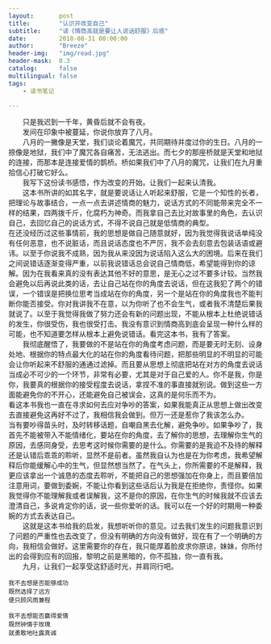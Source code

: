 ```yaml
---
layout:       post
title:        "认识并改变自己"
subtitle:     "读《情商高就是要让人说话舒服》后感"
date:         2018-08-31 00:00:00
author:       "Breeze"
header-img:   "img/read.jpg"
header-mask:  0.3
catalog:      false
multilingual: false
tags:
    - 读书笔记

---
```



&emsp;&emsp;只是我迟到一千年，黄昏后就不会有夜。   
&emsp;&emsp;发间在印象中被蔓延，你说你放弃了八月。   
&emsp;&emsp;八月的一撇像是天堂，我们谈论着魔咒，共同期待并度过你的生日。八月的一捺像是地狱，我们中了魔咒各自痛苦，无法逃出。而七夕的那座桥就是天堂和地狱的连接，而那本是连接爱情的鹊桥。桥如果我们中了八月的魔咒，让我们在九月重拾信心打破它好么。     
&emsp;&emsp;我写下这份读书感悟，作为改变的开始。让我们一起来认清我。         
&emsp;&emsp;这本书所讲的如其名字，就是要说话让人听起来舒服，它是一个知性的长者，把理论与故事结合，一点一点去讲述情商的魅力，说话方式的不同能带来完全不一样的结果，四两拨千斤，化腐朽为神奇。而我拿自己去比对故事里的角色，去认识自己，去回忆自己的说话方式，不得不说自己就是低情商的典型。   
在还没经历过这些事情前，我的思想是做自己随意就好，因为我觉得我说话单纯没有任何恶意，也不说脏话，而且说话态度也不严厉，我不会去刻意去包装话语或避讳。以至于你说我不成熟，因为我从来没因为说话陷入这么大的困境。后来在我们之间说错话逐渐变得严重，以前我说错话总会说自己情商低，希望能得到你的谅解。因为在我看来真的没有表达其他不好的意思，是无心之过不要多计较。当然我会避免以后再说此类的话，去让自己站在你的角度去说话，但在这我犯了两个的错误，一个错误是把换位思考当成站在你的角度，另一个是站在你的角度我也不能判断你能否接受。你对我讲我不在意，以为你听了也不会生气，或者我不清楚后果我就说了。以至于我觉得我做了努力还会有新的问题出现，不能从根本上杜绝说错话的发生，你很受伤，我也很受打击。我没有意识到情商高到底会呈现一种什么样的可能，也不知道要怎样从根本上避免说错话。看完这本书，我有了答案。   
&emsp;&emsp;我彻底醒悟了，我要做的不是站在你的角度考虑问题，而是要无时无刻、设身处地、根据你的特点最大化的站在你的角度看待问题，把那些明显的不明显的可能会让你听起来不舒服的通通过滤掉。而且要从思想上彻底把站在对方的角度去说话当成必不可少的一个环节，非常有必要，尤其是对于自己爱的人。你不是我，你是你，我要真的根据你的接受程度去说话，拿捏不准的事直接就别说。做到这些一方面能避免你的不开心，还能避免自己被误会，这真的是何乐而不为。    
看这本书我也一直在寻求如何去应对争吵的答案，如果我能真正从思想上做出改变去直接避免这再好不过了，我相信我会做到。但万一还是惹你了我该怎么办。    
当有要吵得苗头时，及时转移话题，自嘲自黑去化解，避免争吵。如果争吵了，我首先不能被带入不能情绪化，要站在你的角度，去了解你的思想，去理解你生气的原因，去感同身受，去思考这时候你需要的是什么。你需要的是我迫不及待的解释还是认错后乖乖的聆听，显然不是前者。虽然我自认为也是在为你考虑，我希望解释后你能缓解心中的生气，但显然想当然了。在气头上，你所需要的不是解释，我更应该拿出一个诚恳的态度去聆听，不能把自己的思想强加在你身上，而且要倍加注意用词，要做到委婉，不能让你看到这些话后认为我是在拒绝你，责怪你。如果我觉得你不能理解我或者误解我，这不是你的原因，在你生气的时候我就不应该去澄清自己，多说肯定你的话，说一些你爱听的话。我可以在一个好的时期用一种委婉的方式去表达自己。   
&emsp;&emsp;这就是这本书给我的启发，我想听听你的意见。过去我们发生的问题我意识到了问题的严重性也去改变了，但没有明确的方向没有做好，现在有了一个明确的方向，我相信会做好。这里需要你的存在，我只能厚着脸皮求你原谅，妹妹，你所付出的会得到应有的回报，黎明之前是黑暗的，你不孤独，你一直有我。     
&emsp;&emsp;九月，让我们一起享受这舒适时光，并肩同行吧。    

	我不去想是否能够成功    
	既然选择了远方      
	便只顾风雨兼程     
	    
	我不去想能否赢得爱情   
	既然钟情于玫瑰   
	就勇敢地吐露真诚   

    